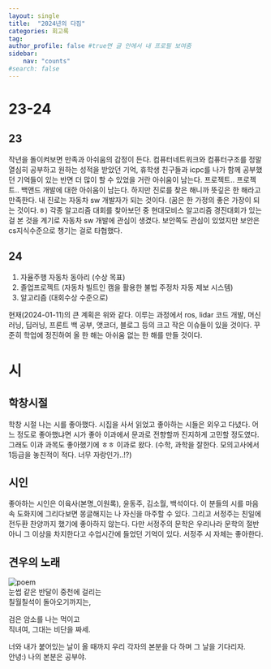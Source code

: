 ```yaml
---
layout: single
title:  "2024년의 다짐"
categories: 회고록
tag: 
author_profile: false #true면 글 안에서 내 프로필 보여줌
sidebar:
    nav: "counts"
#search: false
---
```


# 23-24

## 23
작년을 돌이켜보면 만족과 아쉬움의 감정이 든다. 컴퓨터네트워크와 컴퓨터구조를 정말 열심히 공부하고 원하는 성적을 받았던 기억, 휴학생 친구들과 icpc를 나가 함께 
공부했던 기억들이 있는 반면 더 많이 할 수 있었을 거란 아쉬움이 남는다. 프로젝트.. 프로젝트.. 백앤드 개발에 대한 아쉬움이 남는다. 
하지만 진로를 찾은 해니까 뜻깊은 한 해라고 만족한다. 내 진로는 자동차 sw 개발자가 되는 것이다. (꿈은 한 가정의 좋은 가장이 되는 것이다.ㅎ) 
각종 알고리즘 대회를 찾아보던 중 현대모비스 알고리즘 경진대회가 있는 걸 본 것을 계기로 자동차 sw 개발에 관심이 생겼다. 보안쪽도 관심이 있었지만 보안은 
cs지식수준으로 챙기는 걸로 타협했다.   

## 24
1. 자율주행 자동차 동아리 (수상 목표)   
2. 졸업프로젝트 (자동차 빌트인 캠을 활용한 불법 주정차 자동 제보 시스템)   
3. 알고리즘 (대회수상 수준으로)   

현재(2024-01-11)의 큰 계획은 위와 같다. 이루는 과정에서 ros, lidar 코드 개발, 머신러닝, 딥러닝, 프론트 백 공부, 앳코더, 
블로그 등의 크고 작은 이슈들이 있을 것이다. 꾸준히 학업에 정진하여 올 한 해는 아쉬움 없는 한 해를 만들 것이다.   

# 시

## 학창시절
학창 시절 나는 시를 좋아했다. 시집을 사서 읽었고 좋아하는 시들은 외우고 다녔다. 어느 정도로 좋아했냐면 시가 좋아 이과에서 문과로 전향할까 진지하게 
고민할 정도였다. 그래도 이과 과목도 좋아했기에 ㅎㅎ 이과로 왔다. (수학, 과학을 잘한다. 모의고사에서 1등급을 놓친적이 적다. 너무 자랑인가..!?)

## 시인
좋아하는 시인은 이육사(본명_이원록), 윤동주, 김소월, 백석이다. 이 분들의 시를 마음 속 도화지에 그리다보면 몽글해지는 나 자신을 마주할 수 있다. 
그리고 서정주는 친일에 전두환 찬양까지 했기에 좋아하지 않는다. 다만 서정주의 문학은 우리나라 문학의 절반 아니 그 이상을 차지한다고 수업시간에 들었던 기억이 있다. 
서정주 시 자체는 좋아한다.   

## 견우의 노래
![poem](https://github.com/jwjungwoo/jwjungwoo.github.io/assets/140131247/1d9dbf64-0e74-435b-a0f0-51f7fc720098)   
눈썹 같은 반달이 중천에 걸리는   
칠월칠석이 돌아오기까지는,   
   
검은 암소를 나는 먹이고   
직녀여, 그대는 비단을 짜세.   
   
너와 내가 붙어있는 날이 올 때까지 우리 각자의 본분을 다 하며 그 날을 기다리자.   
안녕:) 나의 본분은 공부야.   
